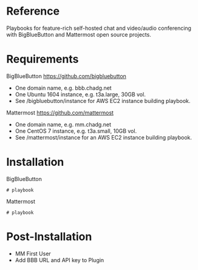 # Reference
Playbooks for feature-rich self-hosted chat and video/audio conferencing with BigBlueButton and Mattermost open source projects.

# Requirements
BigBlueButton https://github.com/bigbluebutton
- One domain name, e.g. bbb.chadg.net
- One Ubuntu 1604 instance, e.g. t3a.large, 30GB vol.
- See /bigbluebutton/instance for AWS EC2 instance building playbook.

Mattermost https://github.com/mattermost
- One domain name, e.g. mm.chadg.net
- One CentOS 7 instance, e.g. t3a.small, 10GB vol.
- See /mattermost/instance for an AWS EC2 instance building playbook.

# Installation
BigBlueButton
```
# playbook
```

Mattermost
```
# playbook
```

# Post-Installation
- MM First User
- Add BBB URL and API key to Plugin
